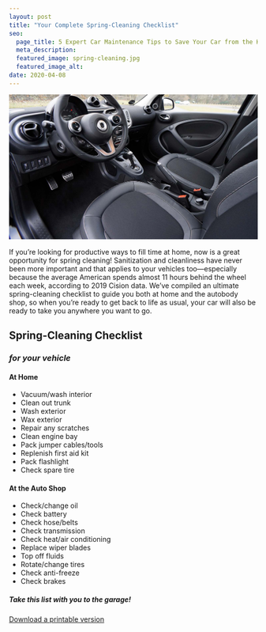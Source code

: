 ```yaml
---
layout: post
title: "Your Complete Spring-Cleaning Checklist"
seo:
  page_title: 5 Expert Car Maintenance Tips to Save Your Car from the Heat
  meta_description:
  featured_image: spring-cleaning.jpg
  featured_image_alt:
date: 2020-04-08
---
```


![Clean car after a thorough spring cleaning](spring-cleaning.jpg)

If you’re looking for productive ways to fill time at home, now is a great opportunity for spring cleaning! Sanitization and cleanliness have never been more important and that applies to your vehicles too—especially because the average American spends almost 11 hours behind the wheel each week, according to 2019 Cision data. We’ve compiled an ultimate spring-cleaning checklist to guide you both at home and the autobody shop, so when you’re ready to get back to life as usual, your car will also be ready to take you anywhere you want to go.

## Spring-Cleaning Checklist

### _for your vehicle_

#### At Home

- Vacuum/wash interior
- Clean out trunk
- Wash exterior
- Wax exterior
- Repair any scratches
- Clean engine bay
- Pack jumper cables/tools
- Replenish first aid kit
- Pack flashlight
- Check spare tire

#### At the Auto Shop

- Check/change oil
- Check battery
- Check hose/belts
- Check transmission
- Check heat/air conditioning
- Replace wiper blades
- Top off fluids
- Rotate/change tires
- Check anti-freeze
- Check brakes

##### Take this list with you to the garage!

<div class="col-sm-6">
  <a href="/documents/your-complete-spring-cleaning-checklist.pdf" class="btn btn-primary heroButton" target="\_blank">Download a printable version</a>
</div>
<div style="height:50px;"></div>
